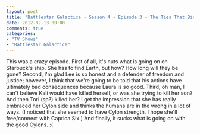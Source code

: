 ```yaml
---
layout: post
title: "Battlestar Galactica - Season 4 - Episode 3 - The Ties That Bind"
date: 2012-02-13 00:00
comments: true
categories:
- "TV Shows"
- "Battlestar Galactica"
---
```


This was a crazy episode. First of all, it's nuts what is going
on on Starbuck's ship. She has to find Earth, but how? How long
will they be gone? Second, I'm glad Lee is so honest and a
defender of freedom and justice; however, I think that we're
going to be told that his actions have ultimately bad
consequences because Laura is so good. Third, oh man, I can't
believe Kali would have killed herself, or was she trying to kill
her son? And then Tori (sp?) killed her? I get the impression
that she has really embraced her Cylon side and thinks the humans
are in the wrong in a lot of ways. (I noticed that she seemed to
have Cylon strength. I hope she'll free/connect with Caprica
Six.) And finally, it sucks what is going on with the good
Cylons. :(
